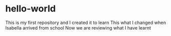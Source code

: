 # hello-world
This is my first repository and I created it to learn
This what I changed when Isabella arrived from school
Now we are reviewing what I have learnt 
